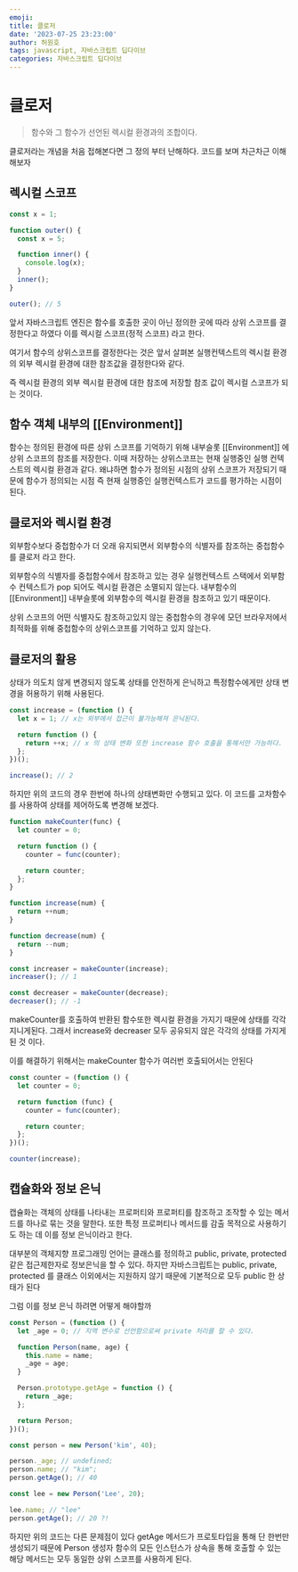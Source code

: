 ```yaml
---
emoji:
title: 클로저
date: '2023-07-25 23:23:00'
author: 허원호
tags: javascript, 자바스크립트 딥다이브
categories: 자바스크립트 딥다이브
---
```


# 클로저

> 함수와 그 함수가 선언된 렉시컬 환경과의 조합이다.

클로저라는 개념을 처음 접해본다면 그 정의 부터 난해하다.
코드를 보며 차근차근 이해해보자

## 렉시컬 스코프

```js
const x = 1;

function outer() {
  const x = 5;

  function inner() {
    console.log(x);
  }
  inner();
}

outer(); // 5
```

앞서 자바스크립트 엔진은 함수를 호출한 곳이 아닌 정의한 곳에 따라 상위 스코프를 결정한다고 하였다
이를 렉시컬 스코프(정적 스코프) 라고 한다.

여기서 함수의 상위스코프를 결정한다는 것은 앞서 살펴본 실행컨텍스트의 렉시컬 환경의 외부 렉시컬 환경에 대한 참조값을 결정한다와 같다.

즉 렉시컬 환경의 외부 렉시컬 환경에 대한 참조에 저장할 참조 값이 렉시컬 스코프가 되는 것이다.

## 함수 객체 내부의 [[Environment]]

함수는 정의된 환경에 따른 상위 스코프를 기억하기 위해 내부슬롯 [[Environment]] 에 상위 스코프의 참조를 저장한다.
이때 저장하는 상위스코프는 현재 실행중인 실행 컨텍스트의 렉시컬 환경과 같다. 왜냐하면 함수가 정의된 시점의 상위 스코프가 저장되기 때문에 함수가 정의되는 시점 즉 현재 실행중인 실행컨텍스트가 코드를 평가하는 시점이 된다.

## 클로저와 렉시컬 환경

외부함수보다 중첩함수가 더 오래 유지되면서 외부함수의 식별자를 참조하는 중첩함수를 클로저 라고 한다.

외부함수의 식별자를 중첩함수에서 참조하고 있는 경우 실행컨텍스트 스택에서 외부함수 컨텍스트가 pop 되어도 렉시컬 환경은 소멸되지 않는다. 내부함수의 [[Environment]] 내부슬롯에 외부함수의 렉시컬 환경을 참조하고 있기 때문이다.

상위 스코프의 어떤 식별자도 참조하고있지 않는 중첩함수의 경우에 모던 브라우저에서 최적화를 위해 중첩함수의 상위스코프를 기억하고 있지 않는다.

## 클로저의 활용

상태가 의도치 않게 변경되지 않도록 상태를 안전하게 은닉하고 특정함수에게만 상태 변경을 허용하기 위해 사용된다.

```js
const increase = (function () {
  let x = 1; // x는 외부에서 접근이 불가능해져 은닉된다.

  return function () {
    return ++x; // x 의 상태 변화 또한 increase 함수 호출을 통해서만 가능하다.
  };
})();

increase(); // 2
```

하지만 위의 코드의 경우 한번에 하나의 상태변화만 수행되고 있다. 이 코드를 고차함수를 사용하여 상태를 제어하도록 변경해 보겠다.

```js
function makeCounter(func) {
  let counter = 0;

  return function () {
    counter = func(counter);

    return counter;
  };
}

function increase(num) {
  return ++num;
}

function decrease(num) {
  return --num;
}

const increaser = makeCounter(increase);
increaser(); // 1

const decreaser = makeCounter(decrease);
decreaser(); // -1
```

makeCounter를 호출하여 반환된 함수또한 렉시컬 환경을 가지기 때문에 상태를 각각 지니게된다.
그래서 increase와 decreaser 모두 공유되지 않은 각각의 상태를 가지게 된 것 이다.

이를 해결하기 위해서는 makeCounter 함수가 여러번 호출되어서는 안된다

```js
const counter = (function () {
  let counter = 0;

  return function (func) {
    counter = func(counter);

    return counter;
  };
})();

counter(increase);
```

## 캡슐화와 정보 은닉

캡슐화는 객체의 상태를 나타내는 프로퍼티와 프로퍼티를 참조하고 조작할 수 있는 메서드를 하나로 묶는 것을 말한다.
또한 특정 프로퍼티나 메서드를 감출 목적으로 사용하기도 하는 데 이를 정보 은닉이라고 한다.

대부분의 객체지향 프로그래밍 언어는 클래스를 정의하고 public, private, protected 같은 접근제한자로 정보은닉을 할 수 있다. 하지만 자바스크립트는 public, private, protected 를 클래스 이외에서는 지원하지 않기 때문에 기본적으로 모두 public 한 상태가 된다

그럼 이를 정보 은닉 하려면 어떻게 해야할까

```js
const Person = (function () {
  let _age = 0; // 지역 변수로 선언함으로써 private 처리를 할 수 있다.

  function Person(name, age) {
    this.name = name;
    _age = age;
  }

  Person.prototype.getAge = function () {
    return _age;
  };

  return Person;
})();

const person = new Person('kim', 40);

person._age; // undefined;
person.name; // "kim";
person.getAge(); // 40

const lee = new Person('Lee', 20);

lee.name; // "lee"
person.getAge(); // 20 ?!
```

하지만 위의 코드는 다른 문제점이 있다
getAge 메서드가 프로토타입을 통해 단 한번만 생성되기 때문에 Person 생성자 함수의 모든 인스턴스가 상속을 통해 호출할 수 있는 해당 메서드는 모두 동일한 상위 스코프를 사용하게 된다.
